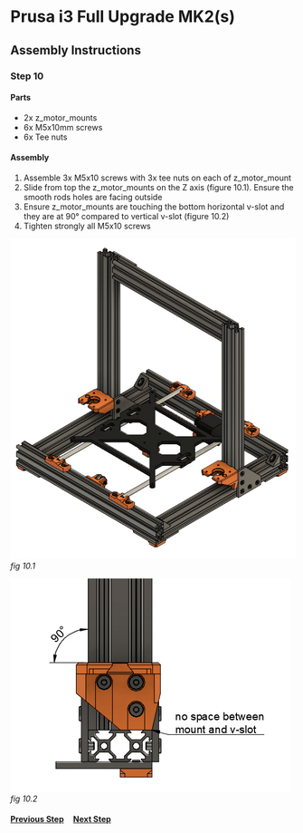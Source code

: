 # Prusa i3 Full Upgrade MK2(s)

## Assembly Instructions

### Step 10

#### Parts  

* 2x z_motor_mounts
* 6x M5x10mm screws
* 6x Tee nuts

#### Assembly

1. Assemble 3x M5x10 screws with 3x tee nuts on each of z_motor_mount
1. Slide from top the z_motor_mounts on the Z axis (figure 10.1). Ensure the smooth rods holes are facing outside
1. Ensure z_motor_mounts are touching the bottom horizontal v-slot and they are at 90° compared to vertical v-slot (figure 10.2)
1. Tighten strongly all M5x10 screws


![](img/fig10.1.jpg)\
*fig 10.1*

![](img/fig10.2.jpg)\
*fig 10.2*

#### [Previous Step](step09.md) &nbsp;&nbsp;&nbsp; [Next Step](step11.md)
